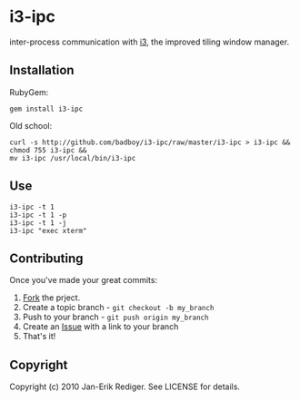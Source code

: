 i3-ipc
======

inter-process communication with [i3][], the improved tiling window manager.

Installation
------------

RubyGem:

    gem install i3-ipc

Old school:

    curl -s http://github.com/badboy/i3-ipc/raw/master/i3-ipc > i3-ipc &&
    chmod 755 i3-ipc &&
    mv i3-ipc /usr/local/bin/i3-ipc

Use
---

    i3-ipc -t 1
    i3-ipc -t 1 -p
    i3-ipc -t 1 -j
    i3-ipc "exec xterm"

Contributing
------------

Once you've made your great commits:

1. [Fork][0] the prject.
2. Create a topic branch - `git checkout -b my_branch`
3. Push to your branch - `git push origin my_branch`
4. Create an [Issue][1] with a link to your branch
5. That's it!

Copyright
---------

Copyright (c) 2010 Jan-Erik Rediger. See LICENSE for details.

[i3]: http://i3.zekjur.net/
[0]: http://help.github.com/forking/
[1]: http://github.com/badboy/i3-ipc/issues
